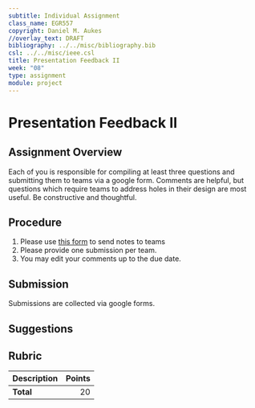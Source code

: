 ```yaml
---
subtitle: Individual Assignment
class_name: EGR557
copyright: Daniel M. Aukes
//overlay_text: DRAFT
bibliography: ../../misc/bibliography.bib
csl: ../../misc/ieee.csl
title: Presentation Feedback II
week: "08"
type: assignment
module: project
---
```


# Presentation Feedback II

## Assignment Overview

Each of you is responsible for compiling at least three questions and submitting them to teams via a google form.  Comments are helpful, but questions which require teams to address holes in their design are most useful.  Be constructive and thoughtful.

## Procedure
1. Please use [this form](https://docs.google.com/forms/d/e/1FAIpQLSewSiH_9L3dEI6WIJMgJJlICzkY_vo0wxDZ-3q22htdjGXqsA/viewform?usp=sf_link) to send notes to teams
1. Please provide one submission per team.
1. You may edit your comments up to the due date.  

## Submission

Submissions are collected via google forms.

## Suggestions

## Rubric

| Description | Points |
|:------------|-------:|
| **Total**   |     20 |

<!--
| Feedback Quality  |     10 |
| Feedback Quantity |     10 |
-->